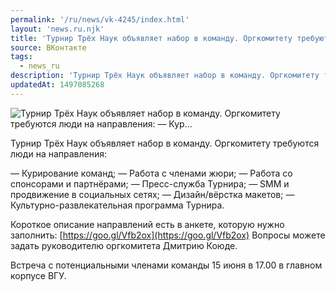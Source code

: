 ```yaml
---
permalink: '/ru/news/vk-4245/index.html'
layout: 'news.ru.njk'
title: 'Турнир Трёх Наук объявляет набор в команду. Оргкомитету требуются люди на направления:    — Кур…'
source: ВКонтакте
tags:
  - news_ru
description: 'Турнир Трёх Наук объявляет набор в команду. Оргкомитету требуются люди на направления:    — Кур…'
updatedAt: 1497085268
---
```

![Турнир Трёх Наук объявляет набор в команду. Оргкомитету требуются люди на направления:    — Кур…](https://sun9-69.userapi.com/impf/c840139/v840139481/bbe6/PtrPsSK7l68.jpg?size=1280x899&quality=96&proxy=1&sign=dc2b40f322a6f1690dae550279da558b&c_uniq_tag=Y8j4fdisM63P0GTH-hSzcSK0onZVzF4y-edfMHnSXPc&type=album)

Турнир Трёх Наук объявляет набор в команду. Оргкомитету требуются люди на направления:

— Курирование команд;
— Работа с членами жюри;
— Работа со спонсорами и партнёрами;
— Пресс-служба Турнира;
— SMM и продвижение в социальных сетях;
— Дизайн/вёрстка макетов;
— Культурно-развлекательная программа Турнира.

Короткое описание направлений есть в анкете, которую нужно заполнить: [https://goo.gl/Vfb2ox](https://goo.gl/Vfb2ox)
Вопросы можете задать руководителю оргкомитета Дмитрию Коюде.

Встреча с потенциальными членами команды 15 июня в 17.00 в главном корпусе ВГУ.
